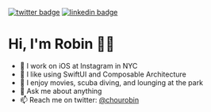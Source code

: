 [![twitter badge](https://img.shields.io/badge/@chourobin-blue?style=flat&logo=twitter)](https://twitter.com/chourobin)
[![linkedin badge](https://img.shields.io/badge/@robinchou-gray?style=flat&logo=linkedin)](https://www.linkedin.com/in/robinchou)

# Hi, I'm Robin 👋🏻

- 📱 I work on iOS at Instagram in NYC
- 🌱 I like using SwiftUI and Composable Architecture
- 🤿 I enjoy movies, scuba diving, and lounging at the park
- 💬 Ask me about anything
- 📫 Reach me on twitter: [@chourobin](https://twitter.com/chourobin)
